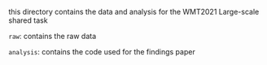 this directory contains the data and analysis for the WMT2021 Large-scale shared task


`raw`: contains the raw data

`analysis`: contains the code used for the findings paper


